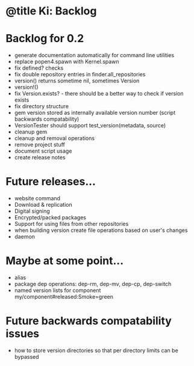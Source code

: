 # @title Ki: Backlog

# Backlog for 0.2
* generate documentation automatically for command line utilities
* replace popen4.spawn with Kernel.spawn
* fix defined? checks
* fix double repository entries in finder.all_repositories
* version() returns sometime nil, sometimes Version
* version!()
* fix Version.exists? - there should be a better way to check if version exists
* fix directory structure
* gem version stored as internally available version number (script backwards compatability)
* VersionTester should support test_version(metadata, source)
* cleanup gem
* cleanup and removal operations
* remove project stuff
* document script usage
* create release notes

# Future releases...
* website command
* Download & replication
* Digital signing
* Encrypted/packed packages
* Support for using files from other repositories
* when building version create file operations based on user's changes
* daemon

# Maybe at some point...
* alias
* package dep operations: dep-rm, dep-mv, dep-cp, dep-switch
* named version lists for component my/component#released:Smoke=green

# Future backwards compatability issues
* how to store version directories so that per directory limits can be bypassed